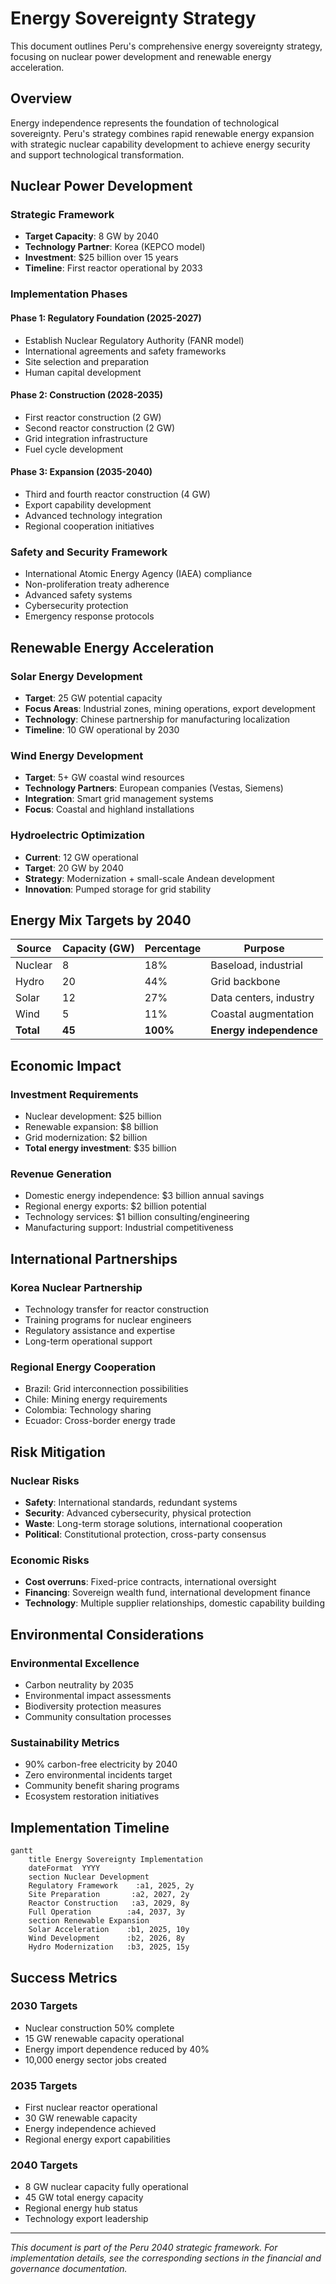 # Energy Sovereignty Strategy

This document outlines Peru's comprehensive energy sovereignty strategy, focusing on nuclear power development and renewable energy acceleration.

## Overview

Energy independence represents the foundation of technological sovereignty. Peru's strategy combines rapid renewable energy expansion with strategic nuclear capability development to achieve energy security and support technological transformation.

## Nuclear Power Development

### Strategic Framework
- **Target Capacity**: 8 GW by 2040
- **Technology Partner**: Korea (KEPCO model)
- **Investment**: $25 billion over 15 years
- **Timeline**: First reactor operational by 2033

### Implementation Phases

#### Phase 1: Regulatory Foundation (2025-2027)
- Establish Nuclear Regulatory Authority (FANR model)
- International agreements and safety frameworks
- Site selection and preparation
- Human capital development

#### Phase 2: Construction (2028-2035)
- First reactor construction (2 GW)
- Second reactor construction (2 GW)
- Grid integration infrastructure
- Fuel cycle development

#### Phase 3: Expansion (2035-2040)
- Third and fourth reactor construction (4 GW)
- Export capability development
- Advanced technology integration
- Regional cooperation initiatives

### Safety and Security Framework
- International Atomic Energy Agency (IAEA) compliance
- Non-proliferation treaty adherence
- Advanced safety systems
- Cybersecurity protection
- Emergency response protocols

## Renewable Energy Acceleration

### Solar Energy Development
- **Target**: 25 GW potential capacity
- **Focus Areas**: Industrial zones, mining operations, export development
- **Technology**: Chinese partnership for manufacturing localization
- **Timeline**: 10 GW operational by 2030

### Wind Energy Development
- **Target**: 5+ GW coastal wind resources
- **Technology Partners**: European companies (Vestas, Siemens)
- **Integration**: Smart grid management systems
- **Focus**: Coastal and highland installations

### Hydroelectric Optimization
- **Current**: 12 GW operational
- **Target**: 20 GW by 2040
- **Strategy**: Modernization + small-scale Andean development
- **Innovation**: Pumped storage for grid stability

## Energy Mix Targets by 2040

| Source | Capacity (GW) | Percentage | Purpose |
|--------|---------------|------------|---------|
| Nuclear | 8 | 18% | Baseload, industrial |
| Hydro | 20 | 44% | Grid backbone |
| Solar | 12 | 27% | Data centers, industry |
| Wind | 5 | 11% | Coastal augmentation |
| **Total** | **45** | **100%** | **Energy independence** |

## Economic Impact

### Investment Requirements
- Nuclear development: $25 billion
- Renewable expansion: $8 billion
- Grid modernization: $2 billion
- **Total energy investment**: $35 billion

### Revenue Generation
- Domestic energy independence: $3 billion annual savings
- Regional energy exports: $2 billion potential
- Technology services: $1 billion consulting/engineering
- Manufacturing support: Industrial competitiveness

## International Partnerships

### Korea Nuclear Partnership
- Technology transfer for reactor construction
- Training programs for nuclear engineers
- Regulatory assistance and expertise
- Long-term operational support

### Regional Energy Cooperation
- Brazil: Grid interconnection possibilities
- Chile: Mining energy requirements
- Colombia: Technology sharing
- Ecuador: Cross-border energy trade

## Risk Mitigation

### Nuclear Risks
- **Safety**: International standards, redundant systems
- **Security**: Advanced cybersecurity, physical protection
- **Waste**: Long-term storage solutions, international cooperation
- **Political**: Constitutional protection, cross-party consensus

### Economic Risks
- **Cost overruns**: Fixed-price contracts, international oversight
- **Financing**: Sovereign wealth fund, international development finance
- **Technology**: Multiple supplier relationships, domestic capability building

## Environmental Considerations

### Environmental Excellence
- Carbon neutrality by 2035
- Environmental impact assessments
- Biodiversity protection measures
- Community consultation processes

### Sustainability Metrics
- 90% carbon-free electricity by 2040
- Zero environmental incidents target
- Community benefit sharing programs
- Ecosystem restoration initiatives

## Implementation Timeline

```mermaid
gantt
    title Energy Sovereignty Implementation
    dateFormat  YYYY
    section Nuclear Development
    Regulatory Framework    :a1, 2025, 2y
    Site Preparation       :a2, 2027, 2y
    Reactor Construction   :a3, 2029, 8y
    Full Operation        :a4, 2037, 3y
    section Renewable Expansion
    Solar Acceleration    :b1, 2025, 10y
    Wind Development      :b2, 2026, 8y
    Hydro Modernization   :b3, 2025, 15y
```

## Success Metrics

### 2030 Targets
- Nuclear construction 50% complete
- 15 GW renewable capacity operational
- Energy import dependence reduced by 40%
- 10,000 energy sector jobs created

### 2035 Targets
- First nuclear reactor operational
- 30 GW renewable capacity
- Energy independence achieved
- Regional energy export capabilities

### 2040 Targets
- 8 GW nuclear capacity fully operational
- 45 GW total energy capacity
- Regional energy hub status
- Technology export leadership

---

*This document is part of the Peru 2040 strategic framework. For implementation details, see the corresponding sections in the financial and governance documentation.*
